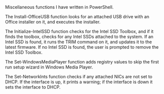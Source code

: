 Miscellaneous functions I have written in PowerShell.

The Install-OfficeUSB function looks for an attached USB drive with an Office installer on it, and executes the installer.

The Initialize-IntelSSD function checks for the Intel SSD Toolbox, and if it finds the toolbox, checks for any Intel SSDs attached to the system. If an Intel SSD is found, it runs the TRIM command on it, and updates it to the latest firmware. If no Intel SSD is found, the user is prompted to remove the Intel SSD Toolbox.

The Set-WindowsMediaPlayer function adds registry values to skip the first run setup wizard in Windows Media Player.

The Set-NetworkInts function checks if any attached NICs are not set to DHCP. If the interface is up, it prints a warning; if the interface is down it sets the interface to DHCP.
